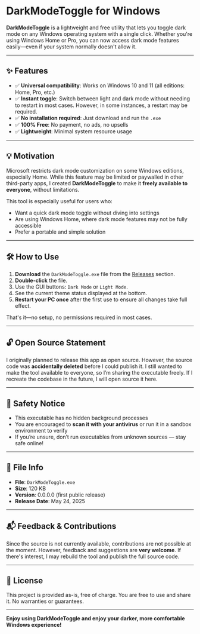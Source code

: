 # DarkModeToggle for Windows

**DarkModeToggle** is a lightweight and free utility that lets you toggle dark mode on any Windows operating system with a single click. Whether you're using Windows Home or Pro, you can now access dark mode features easily—even if your system normally doesn't allow it.

---

## ✨ Features

- ✅ **Universal compatibility**: Works on Windows 10 and 11 (all editions: Home, Pro, etc.)
- ✅ **Instant toggle**: Switch between light and dark mode without needing to restart in most cases. However, in some instances, a restart may be required.
- ✅ **No installation required**: Just download and run the `.exe`
- ✅ **100% Free**: No payment, no ads, no upsells
- ✅ **Lightweight**: Minimal system resource usage

---

## 💡 Motivation

Microsoft restricts dark mode customization on some Windows editions, especially Home. While this feature may be limited or paywalled in other third-party apps, I created **DarkModeToggle** to make it **freely available to everyone**, without limitations.

This tool is especially useful for users who:

- Want a quick dark mode toggle without diving into settings
- Are using Windows Home, where dark mode features may not be fully accessible
- Prefer a portable and simple solution

---

## 🛠️ How to Use

1. **Download** the `DarkModeToggle.exe` file from the [Releases](https://github.com/alisduari/DarkModeToggle-for-Windows/releases/download/v0.0.0.0/DarkModeToggle.exe) section.
2. **Double-click** the file.
3. Use the GUI buttons: `Dark Mode` or `Light Mode`.
4. See the current theme status displayed at the bottom.
5. **Restart your PC once** after the first use to ensure all changes take full effect.

That's it—no setup, no permissions required in most cases.

---

## 🔓 Open Source Statement

I originally planned to release this app as open source. However, the source code was **accidentally deleted** before I could publish it. I still wanted to make the tool available to everyone, so I’m sharing the executable freely. If I recreate the codebase in the future, I will open source it here.

---

## 🧪 Safety Notice

- This executable has no hidden background processes
- You are encouraged to **scan it with your antivirus** or run it in a sandbox environment to verify
- If you’re unsure, don’t run executables from unknown sources — stay safe online!

---

## 📂 File Info



- **File**: `DarkModeToggle.exe`
- **Size**: 120 KB
- **Version**: 0.0.0.0 (first public release)
- **Release Date**: May 24, 2025

---

## 📬 Feedback & Contributions

Since the source is not currently available, contributions are not possible at the moment. However, feedback and suggestions are **very welcome**. If there's interest, I may rebuild the tool and publish the full source code.

---

## 📜 License

This project is provided as-is, free of charge. You are free to use and share it. No warranties or guarantees.

---

**Enjoy using DarkModeToggle and enjoy your darker, more comfortable Windows experience!**

